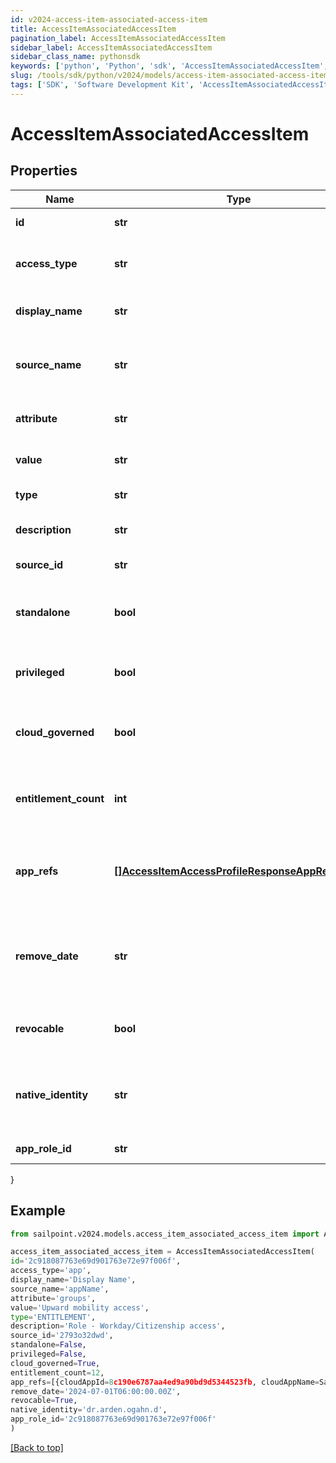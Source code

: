 ```yaml
---
id: v2024-access-item-associated-access-item
title: AccessItemAssociatedAccessItem
pagination_label: AccessItemAssociatedAccessItem
sidebar_label: AccessItemAssociatedAccessItem
sidebar_class_name: pythonsdk
keywords: ['python', 'Python', 'sdk', 'AccessItemAssociatedAccessItem', 'V2024AccessItemAssociatedAccessItem'] 
slug: /tools/sdk/python/v2024/models/access-item-associated-access-item
tags: ['SDK', 'Software Development Kit', 'AccessItemAssociatedAccessItem', 'V2024AccessItemAssociatedAccessItem']
---
```


# AccessItemAssociatedAccessItem


## Properties

Name | Type | Description | Notes
------------ | ------------- | ------------- | -------------
**id** | **str** | the access item id | [optional] 
**access_type** | **str** | the access item type. entitlement in this case | [optional] 
**display_name** | **str** | the access item display name | [optional] 
**source_name** | **str** | the associated source name if it exists | [optional] 
**attribute** | **str** | the entitlement attribute | [required]
**value** | **str** | the associated value | [required]
**type** | **str** | the type of entitlement | [required]
**description** | **str** | the description for the role | [optional] 
**source_id** | **str** | the id of the source | [optional] 
**standalone** | **bool** | indicates whether the access profile is standalone | [required]
**privileged** | **bool** | indicates whether the entitlement is privileged | [required]
**cloud_governed** | **bool** | indicates whether the entitlement is cloud governed | [required]
**entitlement_count** | **int** | the number of entitlements the account will create | [required]
**app_refs** | [**[]AccessItemAccessProfileResponseAppRefsInner**](access-item-access-profile-response-app-refs-inner) | the list of app ids associated with the access profile | [required]
**remove_date** | **str** | the date the role is no longer assigned to the specified identity | [optional] 
**revocable** | **bool** | indicates whether the role is revocable | [required]
**native_identity** | **str** | the native identifier used to uniquely identify an acccount | [required]
**app_role_id** | **str** | the app role id | [required]
}

## Example

```python
from sailpoint.v2024.models.access_item_associated_access_item import AccessItemAssociatedAccessItem

access_item_associated_access_item = AccessItemAssociatedAccessItem(
id='2c918087763e69d901763e72e97f006f',
access_type='app',
display_name='Display Name',
source_name='appName',
attribute='groups',
value='Upward mobility access',
type='ENTITLEMENT',
description='Role - Workday/Citizenship access',
source_id='2793o32dwd',
standalone=False,
privileged=False,
cloud_governed=True,
entitlement_count=12,
app_refs=[{cloudAppId=8c190e6787aa4ed9a90bd9d5344523fb, cloudAppName=Sample App}, {cloudAppId=2c91808a77ff216301782327a50f09bf, cloudAppName=Another App}],
remove_date='2024-07-01T06:00:00.00Z',
revocable=True,
native_identity='dr.arden.ogahn.d',
app_role_id='2c918087763e69d901763e72e97f006f'
)

```
[[Back to top]](#) 

